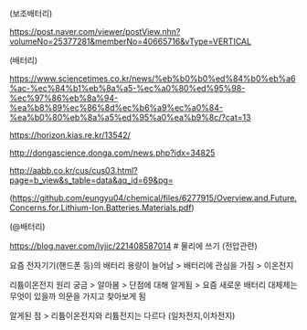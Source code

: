 (보조배터리)

https://post.naver.com/viewer/postView.nhn?volumeNo=25377281&memberNo=40665716&vType=VERTICAL

(배터리)

https://www.sciencetimes.co.kr/news/%eb%b0%b0%ed%84%b0%eb%a6%ac-%ec%84%b1%eb%8a%a5-%ec%a0%80%ed%95%98-%ec%97%86%eb%8a%94-%ea%b8%89%ec%86%8d%ec%b6%a9%ec%a0%84-%ea%b0%80%eb%8a%a5%ed%95%a0%ea%b9%8c/?cat=13

https://horizon.kias.re.kr/13542/

http://dongascience.donga.com/news.php?idx=34825

http://aabb.co.kr/cus/cus03.html?page=b_view&s_table=data&aq_id=69&pg=

(https://github.com/eungyu04/chemical/files/6277915/Overview.and.Future.Concerns.for.Lithium-Ion.Batteries.Materials.pdf)



(@배터리)

https://blog.naver.com/lyjic/221408587014  # 물리에 쓰기 (전압관련)




요즘 전자기기(핸드폰 등)의 배터리 용량이 늘어남 > 배터리에 관심을 가짐 > 이온전지

리튬이온전지 원리 궁금 > 알아봄 >  단점에 대해 알게됨 > 요즘 새로운 배터리 대체제는 무엇이 있을까 의문을 가지고 찾아보게 됨

알게된 점 > 리튬이온전지와 리튬전지는 다르다 (일차전지,이차전지)
